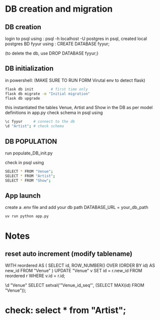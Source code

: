 # DB creation and migration

## DB creation

login to psql using : psql -h localhost -U postgres
in psql, created local postgres BD fyyur using : CREATE DATABASE fyyur; 

(to delete the db, use DROP DATABASE fyyur;)

## DB initialization

in powershell: (MAKE SURE TO RUN FORM Virutal env to detect flask)

```bash
flask db init        # first time only
flask db migrate -m "Initial migration"
flask db upgrade
```
this instantiated the tables Venue, Artist and Show in the DB as per model definitions in app.py
check schema in psql using 
```bash
\c fyyur     # connect to the db
\d "Artist"; # check schema
```

## DB POPULATION

run populate_DB_init.py

check in psql using 

```bash
SELECT * FROM "Venue";
SELECT * FROM "Artist";
SELECT * FROM "Show";
```

## App launch

create a .env file and add your db path
DATABASE_URL = your_db_path

```bash
uv run python app.py
```





# Notes
## reset auto increment (modify tablename)

WITH reordered AS (
    SELECT id, ROW_NUMBER() OVER (ORDER BY id) AS new_id
    FROM "Venue"
)
UPDATE "Venue" v
SET id = r.new_id
FROM reordered r
WHERE v.id = r.id;

 \d "Venue"
 SELECT setval('"Venue_id_seq"', (SELECT MAX(id) FROM "Venue"));
 # check: select * from "Artist";
